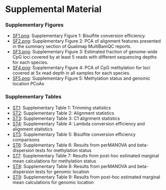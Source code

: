 # Supplemental Material

### Supplementary Figures
- [SF1.png](https://github.com/hputnam/Meth_Compare/blob/master/output/supplemental-material/SF1.png): Supplementary Figure 1: Bisulfite conversion efficiency.
- [SF2.png](https://github.com/hputnam/Meth_Compare/blob/master/output/supplemental-material/SF2.png): Supplementary Figure 2: PCA of alignment features presented in the summary section of Qualimap MultiBamQC reports. 
- [SF3.png](https://github.com/hputnam/Meth_Compare/blob/master/output/supplemental-material/SF3.png): Supplementary Figure 3: Estimated fraction of genome-wide CpG loci covered by at least 5 reads with different sequencing depths for each species.
- [SF4.png](https://github.com/hputnam/Meth_Compare/blob/master/output/supplemental-material/SF4.png): Supplementary Figure 4: PCA of CpG methylation for loci covered at 5x read depth in all samples for each species.
- [SF5.png](https://github.com/hputnam/Meth_Compare/blob/master/output/supplemental-material/SF5.png): Supplementary Figure 5: Methylation status and genomic location PCoAs

### Supplementary Tables
- [ST1](https://github.com/hputnam/Meth_Compare/blob/master/output/supplemental-material/ST1-Raw_trimmed_data_descriptive_stats.csv): Supplementary Table 1: Trimming statistics 
- [ST2](https://github.com/hputnam/Meth_Compare/blob/master/output/supplemental-material/ST2-Pact_Mcap_alignments_descriptive_stats.csv): Supplementary Table 2: Alignment statistics
- [ST3](https://github.com/hputnam/Meth_Compare/blob/master/output/supplemental-material/ST3-C1_alignments_descriptive_stats.csv): Supplementary Table 3: C1 alignment statistics
- [ST4](https://github.com/hputnam/Meth_Compare/blob/master/output/supplemental-material/ST4-lamda_vs_estimated_conversion_efficiency.csv): Supplementary Table 4: Lambda conversion efficiency and alignment statistics
- [ST5](https://github.com/hputnam/Meth_Compare/blob/master/output/supplemental-material/ST5-conversion_efficiency_stats.csv): Supplementary Table 5: Bisulfite conversion efficiency comparisons
- [ST6](https://github.com/hputnam/Meth_Compare/blob/master/output/supplemental-material/ST6.png): Supplementary Table 6: Results from perMANOVA and beta-dispersion tests for methylation status
- [ST7](https://github.com/hputnam/Meth_Compare/blob/master/output/supplemental-material/ST7.png): Supplementary Table 7: Results from post-hoc estimated marginal mean calculations for methylation status
- [ST8](https://github.com/hputnam/Meth_Compare/blob/master/output/supplemental-material/ST8.png): Supplementary Table 8: Results from perMANOVA and beta-dispersion tests for genomic location
- [ST9](https://github.com/hputnam/Meth_Compare/blob/master/output/supplemental-material/ST9.png): Supplementary Table 9: Results from post-hoc estimated marginal mean calculations for genomic location

